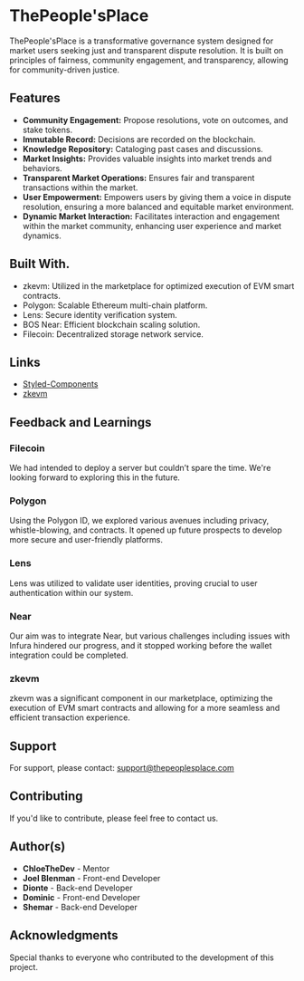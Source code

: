 
# ThePeople'sPlace

ThePeople'sPlace is a transformative governance system designed for market users seeking just and transparent dispute resolution. It is built on principles of fairness, community engagement, and transparency, allowing for community-driven justice.

## Features

- **Community Engagement:** Propose resolutions, vote on outcomes, and stake tokens.
- **Immutable Record:** Decisions are recorded on the blockchain.
- **Knowledge Repository:** Cataloging past cases and discussions.
- **Market Insights:** Provides valuable insights into market trends and behaviors.
- **Transparent Market Operations:** Ensures fair and transparent transactions within the market.
- **User Empowerment:** Empowers users by giving them a voice in dispute resolution, ensuring a more balanced and equitable market environment.
- **Dynamic Market Interaction:** Facilitates interaction and engagement within the market community, enhancing user experience and market dynamics.

## Built With.
- zkevm: Utilized in the marketplace for optimized execution of EVM smart contracts.
- Polygon: Scalable Ethereum multi-chain platform.
- Lens: Secure identity verification system.
- BOS Near: Efficient blockchain scaling solution.
- Filecoin: Decentralized storage network service.


## Links
- [Styled-Components](https://styled-components.com/)
- [zkevm](https://github.com/appliedzkp/zkevm-circuits)

## Feedback and Learnings

### Filecoin
We had intended to deploy a server but couldn’t spare the time. We're looking forward to exploring this in the future.

### Polygon
Using the Polygon ID, we explored various avenues including privacy, whistle-blowing, and contracts. It opened up future prospects to develop more secure and user-friendly platforms.

### Lens
Lens was utilized to validate user identities, proving crucial to user authentication within our system.

### Near
Our aim was to integrate Near, but various challenges including issues with Infura hindered our progress, and it stopped working before the wallet integration could be completed.

### zkevm
zkevm was a significant component in our marketplace, optimizing the execution of EVM smart contracts and allowing for a more seamless and efficient transaction experience. 

## Support
For support, please contact: support@thepeoplesplace.com

## Contributing
If you'd like to contribute, please feel free to contact us.

## Author(s)
- **ChloeTheDev** - Mentor
- **Joel Blenman** - Front-end Developer
- **Dionte** - Back-end Developer
- **Dominic** - Front-end Developer
- **Shemar** - Back-end Developer

## Acknowledgments
Special thanks to everyone who contributed to the development of this project.
